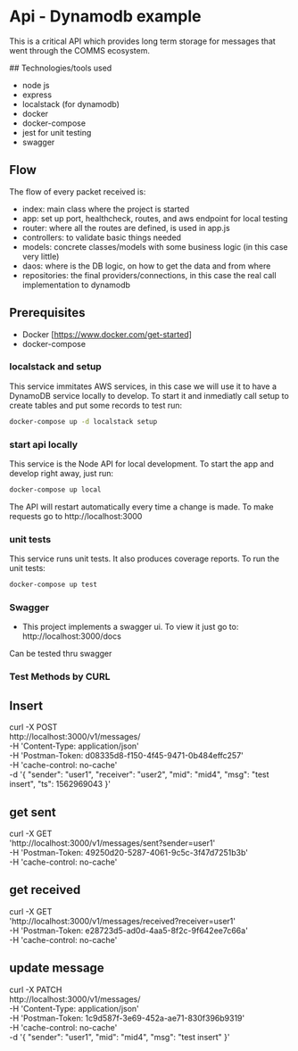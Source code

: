 # Api - Dynamodb example

This is a critical API which provides long term storage for messages that went through the COMMS ecosystem.

## Technologies/tools used
- node js
- express
- localstack (for dynamodb)
- docker
- docker-compose
- jest for unit testing
- swagger

## Flow 

The flow of every packet received is:
- index: main class where the project is started
- app: set up port, healthcheck, routes, and aws endpoint for local testing
- router: where all the routes are defined, is used in app.js 
- controllers: to validate basic things needed
- models: concrete classes/models with some business logic (in this case very little)
- daos: where is the DB logic, on how to get the data and from where
- repositories: the final providers/connections, in this case the real call implementation to dynamodb

## Prerequisites

- Docker [https://www.docker.com/get-started]
- docker-compose

### localstack and setup

This service immitates AWS services, in this case we will use it to have a DynamoDB service locally to develop. 
To start it and inmediatly call setup to create tables and put some records to test run:

```bash
docker-compose up -d localstack setup
```

### start api locally

This service is the Node API for local development. To start the app and develop right away, just run:

```bash
docker-compose up local
```

The API will restart automatically every time a change is made. To make requests go to http://localhost:3000

### unit tests

This service runs unit tests. It also produces coverage reports. To run the unit tests:

```bash
docker-compose up test
```

### Swagger
- This project implements a swagger ui. To view it just go to: http://localhost:3000/docs

Can be tested thru swagger

### Test Methods by CURL

## Insert 

curl -X POST \
  http://localhost:3000/v1/messages/ \
  -H 'Content-Type: application/json' \
  -H 'Postman-Token: d08335d8-f150-4f45-9471-0b484effc257' \
  -H 'cache-control: no-cache' \
  -d '{
	"sender": "user1",
	"receiver": "user2",
	"mid": "mid4",
	"msg": "test insert",
	"ts": 1562969043
}'

## get sent

curl -X GET \
  'http://localhost:3000/v1/messages/sent?sender=user1' \
  -H 'Postman-Token: 49250d20-5287-4061-9c5c-3f47d7251b3b' \
  -H 'cache-control: no-cache'

## get received

curl -X GET \
  'http://localhost:3000/v1/messages/received?receiver=user1' \
  -H 'Postman-Token: e28723d5-ad0d-4aa5-8f2c-9f642ee7c66a' \
  -H 'cache-control: no-cache'

## update message
curl -X PATCH \
  http://localhost:3000/v1/messages/ \
  -H 'Content-Type: application/json' \
  -H 'Postman-Token: 1c9d587f-3e69-452a-ae71-830f396b9319' \
  -H 'cache-control: no-cache' \
  -d '{
	"sender": "user1",
	"mid": "mid4",
	"msg": "test insert"
}'